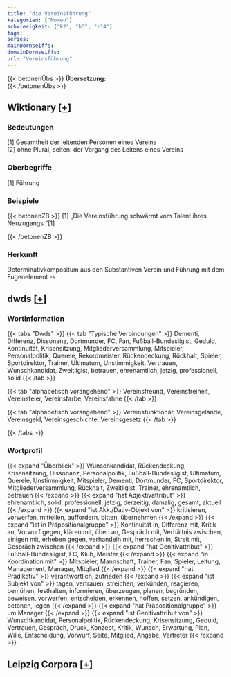 ```yaml
---
title: "die Vereinsführung"
kategorien: ["Nomen"]
schwierigkeit: ["k2", "h3", "r14"]
tags:
series:
mainDornseiffs:
domainDornseiffs:
url: "Vereinsführung"
---
```


{{< betonenÜbs >}}
**Übersetzung:**  
{{< /betonenÜbs >}}

## Wiktionary [[+](https://de.wiktionary.org/wiki/Vereinsführung)]

### Bedeutungen
[1] Gesamtheit der leitenden Personen eines Vereins  
[2] ohne Plural, selten: der Vorgang des Leitens eines Vereins  

### Oberbegriffe
[1] Führung  

### Beispiele
{{< betonenZB >}}
[1] „Die Vereinsführung schwärmt vom Talent ihres Neuzugangs.“[1]  

{{< /betonenZB >}}
### Herkunft
Determinativkompositum aus den Substantiven Verein und Führung mit dem Fugenelement -s  



## dwds [[+](https://www.dwds.de/wb/Vereinsführung)]

### Wortinformation
{{< tabs "Dwds" >}}
{{< tab "Typische Verbindungen" >}}
Dementi, Differenz, Dissonanz, Dortmunder, FC, Fan, Fußball-Bundesligist, Geduld, Kontinuität, Krisensitzung, Mitgliederversammlung, Mitspieler, Personalpolitik, Querele, Rekordmeister, Rückendeckung, Rückhalt, Spieler, Sportdirektor, Trainer, Ultimatum, Unstimmigkeit, Vertrauen, Wunschkandidat, Zweitligist, betrauen, ehrenamtlich, jetzig, professionell, solid
{{< /tab >}}

{{< tab "alphabetisch vorangehend" >}}
Vereinsfreund, Vereinsfreiheit, Vereinsfeier, Vereinsfarbe, Vereinsfahne
{{< /tab >}}

{{< tab "alphabetisch vorangehend" >}}
Vereinsfunktionär, Vereinsgelände, Vereinsgeld, Vereinsgeschichte, Vereinsgesetz
{{< /tab >}}

{{< /tabs >}}

### Wortprofil
{{< expand "Überblick" >}} Wunschkandidat, Rückendeckung, Krisensitzung, Dissonanz, Personalpolitik, Fußball-Bundesligist, Ultimatum, Querele, Unstimmigkeit, Mitspieler, Dementi, Dortmunder, FC, Sportdirektor, Mitgliederversammlung, Rückhalt, Zweitligist, Trainer, ehrenamtlich, betrauen {{< /expand >}}
{{< expand "hat Adjektivattribut" >}} ehrenamtlich, solid, professionell, jetzig, derzeitig, damalig, gesamt, aktuell {{< /expand >}}
{{< expand "ist Akk./Dativ-Objekt von" >}} kritisieren, vorwerfen, mitteilen, auffordern, bitten, übernehmen {{< /expand >}}
{{< expand "ist in Präpositionalgruppe" >}} Kontinuität in, Differenz mit, Kritik an, Vorwurf gegen, klären mit, üben an, Gespräch mit, Verhältnis zwischen, einigen mit, erheben gegen, verhandeln mit, herrschen in, Streit mit, Gespräch zwischen {{< /expand >}}
{{< expand "hat Genitivattribut" >}} Fußball-Bundesligist, FC, Klub, Meister {{< /expand >}}
{{< expand "in Koordination mit" >}} Mitspieler, Mannschaft, Trainer, Fan, Spieler, Leitung, Management, Manager, Mitglied {{< /expand >}}
{{< expand "hat Prädikativ" >}} verantwortlich, zufrieden {{< /expand >}}
{{< expand "ist Subjekt von" >}} tagen, vertrauen, streichen, verkünden, reagieren, bemühen, festhalten, informieren, überzeugen, planen, begründen, beweisen, vorwerfen, entscheiden, erkennen, hoffen, setzen, ankündigen, betonen, legen {{< /expand >}}
{{< expand "hat Präpositionalgruppe" >}} um Manager {{< /expand >}}
{{< expand "ist Genitivattribut von" >}} Wunschkandidat, Personalpolitik, Rückendeckung, Krisensitzung, Geduld, Vertrauen, Gespräch, Druck, Konzept, Kritik, Wunsch, Erwartung, Plan, Wille, Entscheidung, Vorwurf, Seite, Mitglied, Angabe, Vertreter {{< /expand >}}

## Leipzig Corpora [[+](https://corpora.uni-leipzig.de/en/res?word=Vereinsführung&corpusId=deu_newscrawl-public_2018)]

